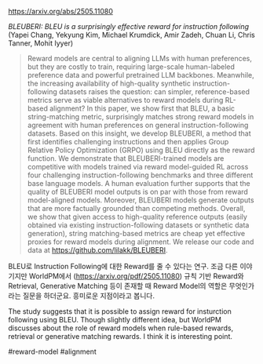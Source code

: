 https://arxiv.org/abs/2505.11080

*BLEUBERI: BLEU is a surprisingly effective reward for instruction following* (Yapei Chang, Yekyung Kim, Michael Krumdick, Amir Zadeh, Chuan Li, Chris Tanner, Mohit Iyyer)

> Reward models are central to aligning LLMs with human preferences, but they are costly to train, requiring large-scale human-labeled preference data and powerful pretrained LLM backbones. Meanwhile, the increasing availability of high-quality synthetic instruction-following datasets raises the question: can simpler, reference-based metrics serve as viable alternatives to reward models during RL-based alignment? In this paper, we show first that BLEU, a basic string-matching metric, surprisingly matches strong reward models in agreement with human preferences on general instruction-following datasets. Based on this insight, we develop BLEUBERI, a method that first identifies challenging instructions and then applies Group Relative Policy Optimization (GRPO) using BLEU directly as the reward function. We demonstrate that BLEUBERI-trained models are competitive with models trained via reward model-guided RL across four challenging instruction-following benchmarks and three different base language models. A human evaluation further supports that the quality of BLEUBERI model outputs is on par with those from reward model-aligned models. Moreover, BLEUBERI models generate outputs that are more factually grounded than competing methods. Overall, we show that given access to high-quality reference outputs (easily obtained via existing instruction-following datasets or synthetic data generation), string matching-based metrics are cheap yet effective proxies for reward models during alignment. We release our code and data at https://github.com/lilakk/BLEUBERI.

BLEU로 Instruction Following에 대한 Reward를 줄 수 있다는 연구. 조금 다른 이야기지만 WorldPM에서 (https://arxiv.org/pdf/2505.11080) 규칙 기반 Reward와 Retrieval, Generative Matching 등이 존재할 때 Reward Model의 역할은 무엇인가라는 질문을 하더군요. 흥미로운 지점이라고 봅니다.

<english>
The study suggests that it is possible to assign reward for insturction following using BLEU. Though slightly different idea, but WorldPM discusses about the role of reward models when rule-based rewards, retrieval or generative matching rewards. I think it is interesting point.
</english>

#reward-model #alignment 